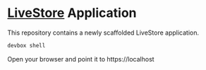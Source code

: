 # [LiveStore](https://github.com/livestorejs) Application

This repository contains a newly scaffolded LiveStore application.

```sh
devbox shell
```

Open your browser and point it to https://localhost
